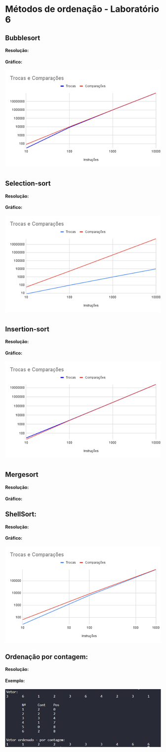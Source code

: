 # Métodos de ordenação  - Laboratório 6

## Bubblesort

#### Resolução:

#### Gráfico:

![Laboratorio 6 - BubbleSort](/relatorio/Imagens/Laboratorio6/bubblesortGrafico.png)

#

## Selection-sort

#### Resolução:

#### Gráfico:

![Laboratorio 6 - SelectionSort](/relatorio/Imagens/Laboratorio6/selectionsortGrafico.png)

#

## Insertion-sort

#### Resolução:

#### Gráfico:

![Laboratorio 6 - InsertionSort](/relatorio/Imagens/Laboratorio6/insertionsortGrafico.png)

#

## Mergesort

#### Resolução:

#### Gráfico:

## ShellSort:

#### Resolução:

#### Gráfico:

![Laboratorio 6 - ShellSort](/relatorio/Imagens/Laboratorio6/shellSortGrafico.png)

## Ordenação por contagem:

#### Resolução:

#### Exemplo:

![Laboratorio 6 - por contagem](/relatorio/Imagens/Laboratorio6/porContagemExemplo.jpg)

